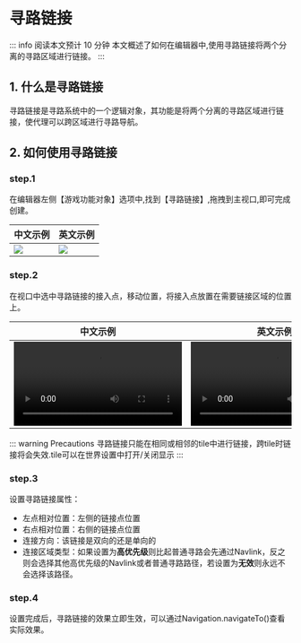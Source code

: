 # 寻路链接

::: info
阅读本文预计 10 分钟
本文概述了如何在编辑器中,使用寻路链接将两个分离的寻路区域进行链接。
:::

## 1. 什么是寻路链接

寻路链接是寻路系统中的一个逻辑对象，其功能是将两个分离的寻路区域进行链接，使代理可以跨区域进行寻路导航。

## 2. 如何使用寻路链接

### step.1
在编辑器左侧【游戏功能对象】选项中,找到【寻路链接】,拖拽到主视口,即可完成创建。

| 中文示例 | 英文示例 |
| - | - |
| ![](https://qn-cdn.233leyuan.com/online/OP4GcewOipwH1725005569635.png) | ![](https://qn-cdn.233leyuan.com/online/dH4B7y2xroic1725005679279.png) |

### step.2
在视口中选中寻路链接的接入点，移动位置，将接入点放置在需要链接区域的位置上。

| 中文示例 | 英文示例 |
| - | - |
| ![](https://qn-cdn.233leyuan.com/online/vAyCJEsbBp7S1728623626305.mp4) | ![](https://qn-cdn.233leyuan.com/online/xiCgHUG5ob8Z1728623628009.mp4) |

::: warning Precautions
寻路链接只能在相同或相邻的tile中进行链接，跨tile时链接将会失效.tile可以在世界设置中打开/关闭显示
:::

### step.3
设置寻路链接属性：

- 左点相对位置：左侧的链接点位置
- 右点相对位置：右侧的链接点位置
- 连接方向：该链接是双向的还是单向的
- 连接区域类型：如果设置为**高优先级**则比起普通寻路会先通过Navlink，反之则会选择其他高优先级的Navlink或者普通寻路路径，若设置为**无效**则永远不会选择该路径。

### step.4
设置完成后，寻路链接的效果立即生效，可以通过Navigation.navigateTo()查看实际效果。
